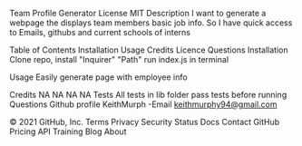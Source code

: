 Team Profile Generator
License MIT
Description
I want to generate a webpage the displays team members basic job info. So I have quick access to Emails, githubs and current schools of interns



Table of Contents
Installation
Usage
Credits
Licence
Questions
Installation
Clone repo, install "Inquirer" "Path" run index.js in terminal

Usage
Easily generate page with employee info

Credits
NA
NA
NA
NA
Tests
All tests in lib folder pass tests before running
Questions
Github profile KeithMurph
-Email keithmurphy94@gmail.com

© 2021 GitHub, Inc.
Terms
Privacy
Security
Status
Docs
Contact GitHub
Pricing
API
Training
Blog
About
